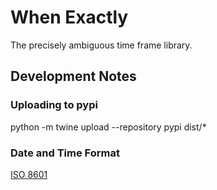 # When Exactly

The precisely ambiguous time frame library.

## Development Notes

### Uploading to pypi

python -m twine upload --repository pypi dist/*

### Date and Time Format

[ISO 8601](https://en.wikipedia.org/wiki/ISO_8601)